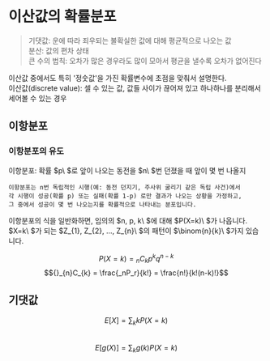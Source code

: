 # 이산값의 확률분포

> 기댓값: 운에 따라 죄우되는 불확실한 값에 대해 평균적으로 나오는 값   
> 분산: 값의 편차 상태   
> 큰 수의 법칙: 오차가 많은 경우라도 많이 모아서 평균을 낼수록 오차가 없어진다


이산값 중에서도 특히 '정숫값'을 가진 확률변수에 초점을 맞춰서 설명한다.   
이산값(discrete value): 셀 수 있는 값, 값들 사이가 끊어져 있고 하나하나를 분리해서 세어볼 수 있는 경우   
   

## 이항분포
### 이항분포의 유도
이항분포: 확률 $p\ $로 앞이 나오는 동전을 $n\ $번 던졌을 때 앞이 몇 번 나올지   
```
이항분포는 n번 독립적인 시행(예: 동전 던지기, 주사위 굴리기 같은 독립 사건)에서
각 시행이 성공(확률 p) 또는 실패(확률 1-p) 로만 결과가 나오는 상황을 가정하고,
그 중에서 성공이 몇 번 나오는지를 확률적으로 나타내는 분포입니다.
```
이항분포의 식을 일반화하면, 임의의 $n, p, k\ $에 대해 $P(X=k)\ $가 나옵니다.   
$X=k\ $가 되는 $Z_{1}, Z_{2}, ..., Z_{n}\ $의 패턴이 $\binom{n}{k}\ $가지 있습니다.


$$P(X=k) = {}_{n}C_{k}p^{k}q^{n-k}$$
$${}_{n}C_{k} = \frac{_nP_r}{k!} = \frac{n!}{k!(n-k)!}$$


## 기댓값
$$E[X]=\sum_{k}kP(X=k)$$   
$$E[g(X)]=\sum_{k}g(k)P(X=k)$$
